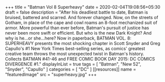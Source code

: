 +++
title = "Batman Vol 8 Superheavy"
date = 2020-02-04T19:08:56+05:30
draft = false
description = "After his deadliest battle to date, Batman is bruised, battered and scarred. And forever changed. Now, on the streets of Gotham, in place of the cape and cowl roams an 8-foot mechanized suit of armor. More powerful than ever before, Batman's pursuit of justice has never been more swift or efficient. But who is the new Dark Knight? And why is he...or she...here? Now in paperback, BATMAN VOL. 8: SUPERHEAVY presents the most shocking chapter in Scott Snyder and Greg Capullo's #1 New York Times best-selling series, as comics' greatest creative team throws the most unexpected twist in Batman's history. Collects BATMAN #41-46 and FREE COMIC BOOK DAY 2015: DC COMICS DIVERGENCE #1."
displayInList = true
tags = [ "Batman", "New 52", "Snyder", "Capullo" ]
categories = [ "DC" ]
[[resources]]
    name = "featuredImage"
    src = "superheavy.jpg"
+++

